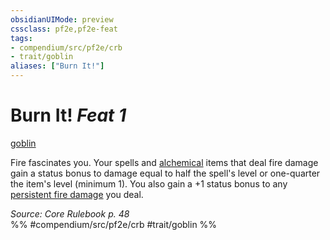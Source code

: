 ```yaml
---
obsidianUIMode: preview
cssclass: pf2e,pf2e-feat
tags:
- compendium/src/pf2e/crb
- trait/goblin
aliases: ["Burn It!"]
---
```

# Burn It!  *Feat 1*  
[goblin](../../rules/traits/goblin.md)  


Fire fascinates you. Your spells and [alchemical](../../rules/traits/alchemical.md) items that deal fire damage gain a status bonus to damage equal to half the spell's level or one-quarter the item's level (minimum 1). You also gain a +1 status bonus to any [persistent fire damage](../../rules/conditions.md#Persistent%20Damage) you deal.

*Source: Core Rulebook p. 48*  
%% #compendium/src/pf2e/crb #trait/goblin %%